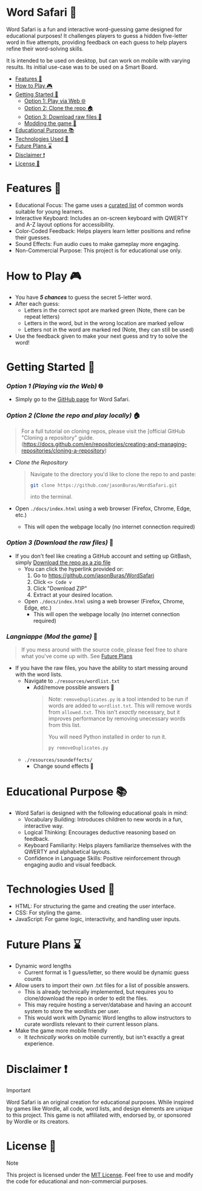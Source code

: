 # **Word Safari** :tiger:
Word Safari is a fun and interactive word-guessing game designed for educational purposes! It challenges players to guess a hidden five-letter word in five attempts, providing feedback on each guess to help players refine their word-solving skills.

It is intended to be used on desktop, but can work on mobile with varying results. Its initial use-case was to be used on a Smart Board.

- [Features :memo:](#features-memo) 
- [How to Play :video_game:](#how-to-play-video_game)
- [Getting Started :rocket:](#getting-started-rocket)
    - [Option 1: Play via Web :globe_with_meridians:](#option-1-playing-via-the-web-globe_with_meridians)
    - [Option 2: Clone the repo :house:](#option-2-clone-the-repo-and-play-locally-house)
    - [Option 3: Download raw files :file_folder:](#option-3-download-the-raw-files-file_folder)
    - [Modding the game :cookie:](#langniappe-mod-the-game-cookie)
- [Educational Purpose :books:](#educational-purpose-books)
- [Technologies Used :test_tube:](#technologies-used-test_tube)
- [Future Plans :hourglass:](#future-plans-hourglass)
- [Disclaimer :heavy_exclamation_mark:](#disclaimer-heavy_exclamation_mark)
- [License :scroll:](#license-scroll)

# **Features** :memo:
- Educational Focus: The game uses a [curated list](https://github.com/jasonBuras/WordSafari/blob/main/docs/resources/wordlist.txt) of common words suitable for young learners.
- Interactive Keyboard: Includes an on-screen keyboard with QWERTY and A-Z layout options for accessibility.
- Color-Coded Feedback: Helps players learn letter positions and refine their guesses.
- Sound Effects: Fun audio cues to make gameplay more engaging.
- Non-Commercial Purpose: This project is for educational use only.

# **How to Play** :video_game:
- You have ***5 chances*** to guess the secret 5-letter word.
- After each guess:
    - Letters in the correct spot are marked green (Note, there can be repeat letters)
    - Letters in the word, but in the wrong location are marked yellow
    - Letters not in the word are marked red (Note, they can still be used)
- Use the feedback given to make your next guess and try to solve the word!

# **Getting Started** :rocket:
### *Option 1 (Playing via the Web)* :globe_with_meridians:
- Simply go to the [GitHub page](https://jasonburas.github.io/WordSafari/) for Word Safari.

### *Option 2 (Clone the repo and play locally)* :house:
> For a full tutorial on cloning repos, please visit the [official GitHub "Cloning a repository" guide.(https://docs.github.com/en/repositories/creating-and-managing-repositories/cloning-a-repository)
- *Clone the Repository*
    > Navigate to the directory you'd like to clone the repo to and paste:
    >    ```bash
    >   git clone https://github.com/jasonBuras/WordSafari.git
    >    ```
    > into the terminal.

- Open `./docs/index.html` using a web browser (Firefox, Chrome, Edge, etc.)
    - This will open the webpage locally (no internet connection required)

### *Option 3 (Download the raw files)* :file_folder:
- If you don't feel like creating a GitHub account and setting up GitBash, simply [Download the repo as a zip file](https://github.com/jasonBuras/WordSafari/archive/refs/heads/main.zip)
    - You can click the hyperlink provided or: 
        1. Go to https://github.com/jasonBuras/WordSafari
        2. Click `<> Code v`
        3. Click "Download ZIP"
        4. Extract at your desired location.
    - Open `./docs/index.html` using a web browser (Firefox, Chrome, Edge, etc.)
        - This will open the webpage locally (no internet connection required)

### *Langniappe (Mod the game)* :cookie:
> If you mess around with the source code, please feel free to share what you've come up with. See [Future Plans](#future-plans-hourglass)
- If you have the raw files, you have the ability to start messing around with the word lists.
    - Navigate to `./resources/wordlist.txt`
        - Add/remove possible answers :book:
            > Note: `removeDuplicates.py` is a tool intended to be run if words are added to `wordlist.txt`. This will remove words from `allowed.txt`. This isn't *exactly* necessary, but it improves performance by removing unecessary words from this list.
            > 
            > You will need Python installed in order to run it.
            > ```bash
            > py removeDuplicates.py
            > ```
    - `./resources/soundeffects/`
        - Change sound effects :musical_note:
    
# **Educational Purpose** :books:
- Word Safari is designed with the following educational goals in mind:
    - Vocabulary Building: Introduces children to new words in a fun, interactive way.
    - Logical Thinking: Encourages deductive reasoning based on feedback.
    - Keyboard Familiarity: Helps players familiarize themselves with the QWERTY and alphabetical layouts.
    - Confidence in Language Skills: Positive reinforcement through engaging audio and visual feedback.

# **Technologies Used** :test_tube:
- HTML: For structuring the game and creating the user interface.
- CSS: For styling the game.
- JavaScript: For game logic, interactivity, and handling user inputs.

# **Future Plans** :hourglass:
- Dynamic word lengths
    - Current format is 1 guess/letter, so there would be dynamic guess counts
- Allow users to import their own .txt files for a list of possible answers.
    - This is already technically implemented, but requires you to clone/download the repo in order to edit the files.
    - This may require hosting a server/database and having an account system to store the wordlists per user.
    - This would work with Dynamic Word lengths to allow instructors to curate wordlists relevant to their current lesson plans.
- Make the game more mobile friendly
    - It *technically* works on mobile currently, but isn't exactly a great experience.

# **Disclaimer** :heavy_exclamation_mark:
> [!IMPORTANT]
> Word Safari is an original creation for educational purposes. While inspired by games like Wordle, all code, word lists, and design elements are unique to this project. This game is not affiliated with, endorsed by, or sponsored by Wordle or its creators.

# **License** :scroll:
> [!NOTE] 
> This project is licensed under the [MIT License](https://mit-license.org). Feel free to use and modify the code for educational and non-commercial purposes.